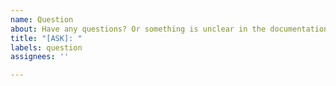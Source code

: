 ```yaml
---
name: Question
about: Have any questions? Or something is unclear in the documentation.
title: "[ASK]: "
labels: question
assignees: ''

---
```



